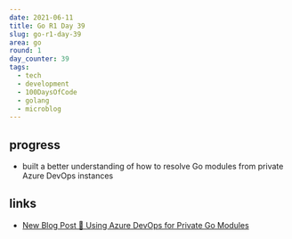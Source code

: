 ```yaml
---
date: 2021-06-11
title: Go R1 Day 39
slug: go-r1-day-39
area: go
round: 1
day_counter: 39
tags:
  - tech
  - development
  - 100DaysOfCode
  - golang
  - microblog
---
```


## progress

- built a better understanding of how to resolve Go modules from private Azure DevOps instances

## links

- [New Blog Post 🎉  Using Azure DevOps for Private Go Modules](2021-06-11-using-azure-devops-for-private-go-modules.md "Using Azure DevOps for Private Go Modules")
